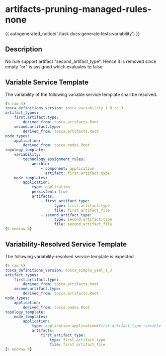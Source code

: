 # artifacts-pruning-managed-rules-none

{{ autogenerated_notice('./task docs:generate:tests:variability') }}

## Description

No rule support artifact "second_artifact_type". Hence it is removed since empty "or" is assigned which evaluates to false

## Variable Service Template

The variability of the following variable service template shall be resolved.

```yaml linenums="1"
{% raw %}
tosca_definitions_version: tosca_variability_1_0_rc_3
artifact_types:
    first.artifact.type:
        derived_from: tosca.artifacts.Root
    second.artifact.type:
        derived_from: tosca.artifacts.Root
node_types:
    application:
        derived_from: tosca.nodes.Root
topology_template:
    variability:
        technology_assignment_rules:
            ansible:
                - component: application
                  artifact: first.artifact.type
    node_templates:
        application:
            type: application
            persistent: true
            artifacts:
                - first_artifact_type:
                      type: first.artifact.type
                      file: first_artifact_file
                - second_artifact_type:
                      type: second.artifact.type
                      file: second_artifact_file
{% endraw %}
```




## Variability-Resolved Service Template

The following variability-resolved service template is expected.

```yaml linenums="1"
{% raw %}
tosca_definitions_version: tosca_simple_yaml_1_3
artifact_types:
    first.artifact.type:
        derived_from: tosca.artifacts.Root
    second.artifact.type:
        derived_from: tosca.artifacts.Root
node_types:
    application:
        derived_from: tosca.nodes.Root
topology_template:
    node_templates:
        application:
            type: application~application#first.artifact.type::ansible
            artifacts:
                first_artifact_type:
                    type: first.artifact.type
                    file: first_artifact_file
{% endraw %}
```

